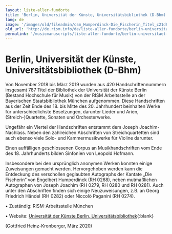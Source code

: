 ```yaml
---
layout: liste-aller-fundorte
title: 'Berlin, Universität der Künste, Universitätsbibliothek (D-Bhm)'
lang: de
image: '/images/old/fileadmin/csm_Humperdinck-Die_Fischerin_Titel_c21d8bc796.jpg'
old_url: 'http://de.rism.info/de/liste-aller-fundorte/berlin-universitaet-der-kuenste-universitaetsbibliothek-d-bhm.html'
permalink: '/musicmanuscripts/liste-aller-fundorte/berlin-universitaet-der-kuenste-universitaetsbibliothek-d-bhm.html'
---
```



# Berlin, Universität der Künste, Universitätsbibliothek (D-Bhm)

Von November 2018 bis März 2019 wurden aus 420 Handschriftennummern insgesamt 787 Titel der Bibliothek der Universität der Künste Berlin (Bestand Hochschule für Musik) von der RISM Arbeitsstelle an der Bayerischen Staatsbibliothek München aufgenommen. Diese Handschriften aus der Zeit Ende des 18. bis Mitte des 20. Jahrhundert beinhalten Werke für unterschiedlichste Besetzungen, darunter Lieder und Arien, (Streich-)Quartette, Sonaten und Orchesterwerke.

Ungefähr ein Viertel der Handschriften entstammt dem Joseph Joachim-Nachlass. Neben den zahlreichen Abschriften von Streichquartetten sind auch ebenso viele Solo- und Kammermusikwerke für Violine darunter.

Einen auffälligen geschlossenen Corpus an Musikhandschriften vom Ende des 18. Jahrhunderts bilden Sinfonien von Leopold Hofmann.

Insbesondere bei den ursprünglich anonymen Werken konnten einige Zuweisungen gemacht werden. Hervorgehoben werden kann die Entdeckung des verschollen geglaubten Autographs der Kantate „Die Fischerin“ von Engelbert Humperdinck (RH 0268), neben mutmaßlichen Autographen von Joseph Joachim (RH 0279, RH 0280 und RH 0281). Auch unter den Abschriften finden sich einige Neuzuweisungen, z.B. an Georg Friedrich Händel (RH 0282) oder Niccolò Paganini (RH 0274). 

• Zuständig: RISM-Arbeitsstelle München

• Website: [Universität der Künste Berlin, Universitätsbibliothek](https://www.udk-berlin.de/service/universitaetsbibliothek/ "Opens external link in new window"){:blank}

(Gottfried Heinz-Kronberger, März 2020)

